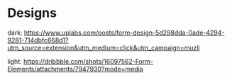 # Designs

dark: https://www.uplabs.com/posts/form-design-5d298dda-0ade-4294-9281-714dbfc668d1?utm_source=extension&utm_medium=click&utm_campaign=muzli

light: https://dribbble.com/shots/16097562-Form-Elements/attachments/7947930?mode=media
